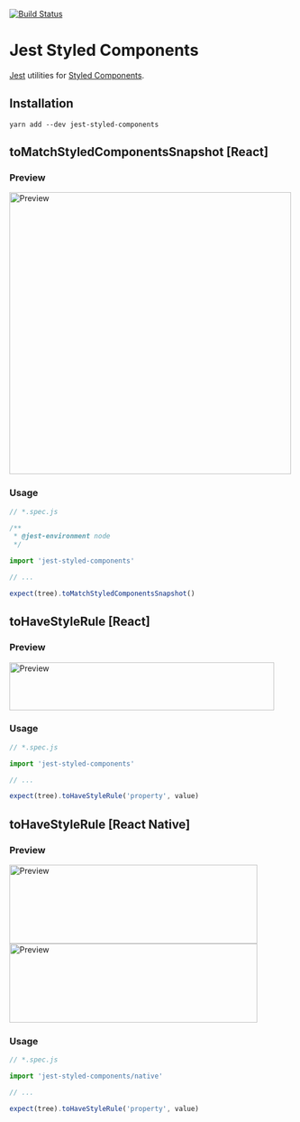 [![Build Status](https://travis-ci.org/styled-components/jest-styled-components.svg?branch=master)](https://travis-ci.org/styled-components/jest-styled-components)

# Jest Styled Components
[Jest](https://github.com/facebook/jest) utilities for [Styled Components](https://github.com/styled-components/styled-components).

## Installation

```
yarn add --dev jest-styled-components
```

## toMatchStyledComponentsSnapshot [React]

### Preview

<img alt="Preview" src="assets/toMatchStyledComponentsSnapshot.png" width="500px" height="500px" />

### Usage

```js
// *.spec.js

/**
 * @jest-environment node
 */

import 'jest-styled-components'

// ...

expect(tree).toMatchStyledComponentsSnapshot()
```

## toHaveStyleRule [React]

### Preview

<img alt="Preview" src="assets/toHaveStyleRule.png" width="470px" height="85px" />

### Usage

```js
// *.spec.js

import 'jest-styled-components'

// ...

expect(tree).toHaveStyleRule('property', value)
```

## toHaveStyleRule [React Native]

### Preview

<img alt="Preview" src="assets/toHaveStyleRule1.png" width="440px" height="140px" />

<img alt="Preview" src="assets/toHaveStyleRule2.png" width="440px" height="140px" />

### Usage

```js
// *.spec.js

import 'jest-styled-components/native'

// ...

expect(tree).toHaveStyleRule('property', value)
```
